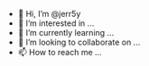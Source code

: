 - 👋 Hi, I’m @jerr5y
- 👀 I’m interested in ...
- 🌱 I’m currently learning ...
- 💞️ I’m looking to collaborate on ...
- 📫 How to reach me ...

<!---
jerr5y/jerr5y is a ✨ special ✨ repository because its `README.md` (this file) appears on your GitHub profile.
You can click the Preview link to take a look at your changes.
--->

